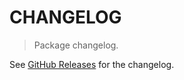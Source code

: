 # CHANGELOG

> Package changelog.

See [GitHub Releases](https://github.com/stdlib-js/math-iter-special-sqrt/releases) for the changelog.